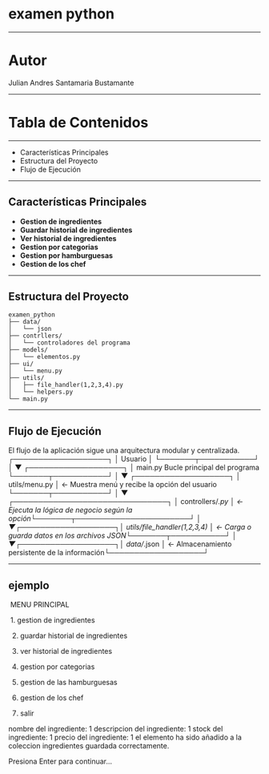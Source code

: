 # examen python



------

# Autor



Julian Andres Santamaria Bustamante

------

# Tabla de Contenidos



------

- Características Principales
- Estructura del Proyecto
- Flujo de Ejecución

------

## Características Principales

- **Gestion de ingredientes** 
- **Guardar historial de ingredientes** 
- **Ver historial de ingredientes** 
- **Gestion por categorias**
- **Gestion por hamburguesas**  
- **Gestion de los chef** 

------

## Estructura del Proyecto



```
examen_python
├── data/
│   └── json
├── contrllers/            
│   └── controladores del programa
├── models/                   
│   └── elementos.py
├── ui/
│   └── menu.py   
├── utils/
│   ├── file_handler(1,2,3,4).py             
│   └── helpers.py             
└── main.py          
```



------

## Flujo de Ejecución



El flujo de la aplicación sigue una arquitectura modular y centralizada. ┌───────────────────┐ │ Usuario │ └───────┬───────────┘ │ ▼ ┌───────────────────┐ │ main.py   Bucle principal del programa └───────┬───────────┘ │ ▼ ┌───────────────────┐ │ utils/menu.py │ ← Muestra menú y recibe la opción del usuario └───────┬───────────┘ │ ▼ ┌───────────────────────────────┐ │ controllers/*.py │ ← Ejecuta la lógica de negocio según la opción└───────┬───────────────────────┘ │ ▼┌───────────────────┐│ utils/file_handler(1,2,3,4) │ ← Carga o guarda datos en los archivos JSON└───────┬───────────┘ │ ▼┌───────────────────┐│ data/*.json │ ← Almacenamiento persistente de la información└───────────────────┘

------

## ejemplo

​                MENU PRINCIPAL                           

​    1. gestion de ingredientes                                     

2. guardar historial de ingredientes                          

3. ver historial de ingredientes                           

4. gestion por categorias                                    

5. gestion de las hamburguesas                              

6. gestion de los chef                               

7. salir                                                                                                                                                                                                                                                                         

nombre del ingrediente: 1
descripcion del ingrediente: 1
stock del ingrediente: 1
precio del ingrediente: 1
el elemento ha sido añadido a la coleccion
ingredientes guardada correctamente.

Presiona Enter para continuar...